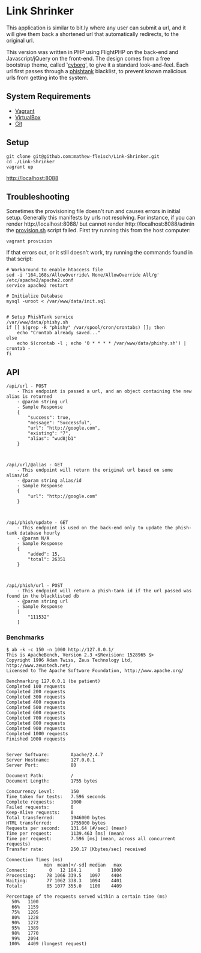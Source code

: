 # Link Shrinker

This application is similar to bit.ly where any user can submit a url, and it will give them back a shortened url that  automatically redirects, to the original url. 

This version was written in PHP using FlightPHP on the back-end and Javascript/jQuery on the front-end. The design comes from a free bootstrap theme, called '[cyborg](https://bootswatch.com/cyborg/)', to give it a standard look-and-feel. Each url first passes through a [phishtank](https://www.phishtank.com/) blacklist, to prevent known malicious urls from getting into the system. 

## System Requirements
 * [Vagrant](https://www.vagrantup.com/)
 * [VirtualBox](https://www.virtualbox.org/wiki/Downloads)
 * [Git](https://git-scm.com/)

## Setup
```
git clone git@github.com:mathew-fleisch/Link-Shrinker.git
cd ./Link-Shrinker
vagrant up
```
[http://localhost:8088](http://localhost:8088)

## Troubleshooting
Sometimes the provisioning file doesn't run and causes errors in initial setup. Generally this manifests by urls not resolving. For instance, if you can render http://localhost:8088/ but cannot render http://localhost:8088/admin the [provision.sh](https://github.com/mathew-fleisch/Link-Shrinker/blob/master/scripts/provision.sh#L14) script failed.
First try running this from the host computer:
```
vagrant provision
```
If that errors out, or it still doesn't work, try running the commands found in that script:
```
# Workaround to enable htaccess file 
sed -i '164,168s/AllowOverride\ None/AllowOverride All/g' /etc/apache2/apache2.conf
service apache2 restart

# Initialize Database
mysql -uroot < /var/www/data/init.sql


# Setup PhishTank service
/var/www/data/phishy.sh
if [[ $(grep -R "phishy" /var/spool/cron/crontabs) ]]; then
	echo "Crontab already saved..."
else 
	echo $(crontab -l ; echo '0 * * * * /var/www/data/phishy.sh') | crontab -
fi 
```


## API

``` 
/api/url - POST
	- This endpoint is passed a url, and an object containing the new alias is returned
	- @param string url
	- Sample Response
	{
		"success": true,
		"message": "Successful",
		"url": "http://google.com",
		"existing": "7",
		"alias": "wud8jb1"
	}



/api/url/@alias - GET
	- This endpoint will return the original url based on some alias/id
	- @param string alias/id
	- Sample Response
	{
		"url": "http://google.com"
	}



/api/phish/update - GET
	- This endpoint is used on the back-end only to update the phish-tank database hourly
	- @param N/A
	- Sample Response
	{
		"added": 15,
		"total": 26351
	}



/api/phish/url - POST
	- This endpoint will return a phish-tank id if the url passed was found in the blacklisted db
	- @param string url
	- Sample Response
	[
		"111532"
	]
```


### Benchmarks
```
$ ab -k -c 150 -n 1000 http://127.0.0.1/
This is ApacheBench, Version 2.3 <$Revision: 1528965 $>
Copyright 1996 Adam Twiss, Zeus Technology Ltd, http://www.zeustech.net/
Licensed to The Apache Software Foundation, http://www.apache.org/

Benchmarking 127.0.0.1 (be patient)
Completed 100 requests
Completed 200 requests
Completed 300 requests
Completed 400 requests
Completed 500 requests
Completed 600 requests
Completed 700 requests
Completed 800 requests
Completed 900 requests
Completed 1000 requests
Finished 1000 requests


Server Software:        Apache/2.4.7
Server Hostname:        127.0.0.1
Server Port:            80

Document Path:          /
Document Length:        1755 bytes

Concurrency Level:      150
Time taken for tests:   7.596 seconds
Complete requests:      1000
Failed requests:        0
Keep-Alive requests:    0
Total transferred:      1946000 bytes
HTML transferred:       1755000 bytes
Requests per second:    131.64 [#/sec] (mean)
Time per request:       1139.463 [ms] (mean)
Time per request:       7.596 [ms] (mean, across all concurrent requests)
Transfer rate:          250.17 [Kbytes/sec] received

Connection Times (ms)
              min  mean[+/-sd] median   max
Connect:        0   12 104.1      0    1000
Processing:    78 1066 339.5   1097    4404
Waiting:       77 1062 338.3   1094    4401
Total:         85 1077 355.0   1100    4409

Percentage of the requests served within a certain time (ms)
  50%   1100
  66%   1159
  75%   1205
  80%   1228
  90%   1272
  95%   1389
  98%   1770
  99%   2094
 100%   4409 (longest request)
```
